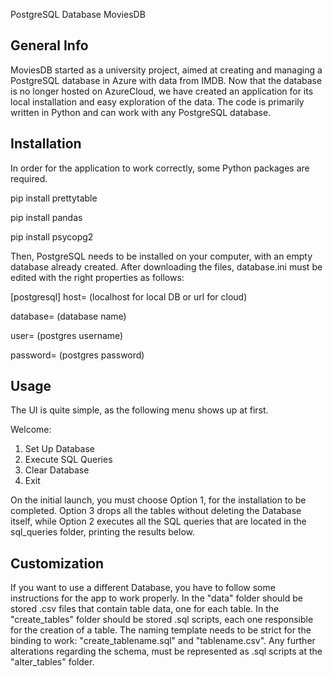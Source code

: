PostgreSQL Database MoviesDB


## **General Info**
MoviesDB started as a university project, aimed at creating and managing a PostgreSQL database in Azure with data from IMDB. Now that the database is no longer hosted on AzureCloud, we have created an application for its local installation and easy exploration of the data. The code is primarily written in Python and can work with any PostgreSQL database.

## **Installation**
In order for the application to work correctly, some Python packages are required.


pip install prettytable

pip install pandas

pip install psycopg2


Then, PostgreSQL needs to be installed on your computer, with an empty database already created. After downloading the files, database.ini must be edited with the right properties as follows:

[postgresql]
host= (localhost for local DB or url for cloud)

database= (database name)

user= (postgres username)

password= (postgres password)


## **Usage**
The UI is quite simple, as the following menu shows up at first.

Welcome:
1. Set Up Database
2. Execute SQL Queries
3. Clear Database
4. Exit
            
On the initial launch, you must choose Option 1, for the installation to be completed. Option 3 drops all the tables without deleting the Database itself, while Option 2 executes all the SQL queries that are located in the sql_queries folder, printing the results below.

## **Customization**
If you want to use a different Database, you have to follow some instructions for the app to work properly. In the "data" folder should be stored .csv files that contain table data, one for each table. In the "create_tables" folder should be stored .sql scripts, each one responsible for the creation of a table. The naming template needs to be strict for the binding to work: "create_tablename.sql" and "tablename.csv". Any further alterations regarding the schema, must be represented as .sql scripts at the "alter_tables" folder.





